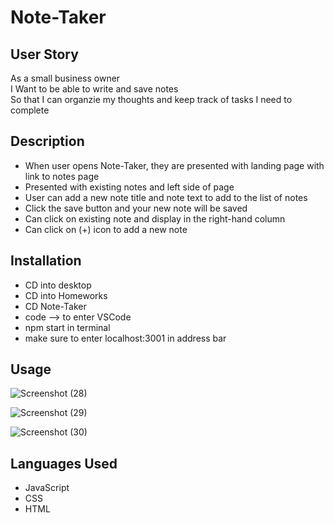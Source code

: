 # Note-Taker


## User Story
As a small business owner<br>
I Want to be able to write and save notes<br>
So that I can organzie my thoughts and keep track of tasks I need to complete

## Description
-  When user opens Note-Taker, they are presented with landing page with link to notes page
-  Presented with existing notes and left side of page
-  User can add a new note title and note text to add to the list of notes
-  Click the save button and your new note will be saved
-  Can click on existing note and display in the right-hand column
-  Can click on (+) icon to add a new note

## Installation
-  CD into desktop
-  CD into Homeworks
-  CD Note-Taker
-  code --> to enter VSCode
-  npm start in terminal
-  make sure to enter localhost:3001 in address bar
  
## Usage
![Screenshot (28)](https://github.com/ant05man/Note-Taker/assets/132954354/1d1206c6-9c3d-4313-86c7-0d1542d188ca)

![Screenshot (29)](https://github.com/ant05man/Note-Taker/assets/132954354/3f732926-ba35-4ae2-9d59-64a88e68e4bb)

![Screenshot (30)](https://github.com/ant05man/Note-Taker/assets/132954354/26817865-49d0-4276-ac00-d4c9f460b463)



## Languages Used
-  JavaScript
-  CSS
-  HTML





